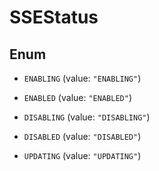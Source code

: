 

# SSEStatus

## Enum


* `ENABLING` (value: `"ENABLING"`)

* `ENABLED` (value: `"ENABLED"`)

* `DISABLING` (value: `"DISABLING"`)

* `DISABLED` (value: `"DISABLED"`)

* `UPDATING` (value: `"UPDATING"`)



